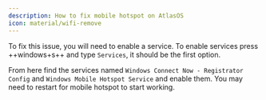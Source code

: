 ```yaml
---
description: How to fix mobile hotspot on AtlasOS
icon: material/wifi-remove
---
```


To fix this issue, you will need to enable a service. To enable services press ++windows+s++ and type `Services`, it should be the first option. 

From here find the services named `Windows Connect Now - Registrator Config` and `Windows Mobile Hotspot Service` and enable them. You may need to restart for mobile hotspot to start working.